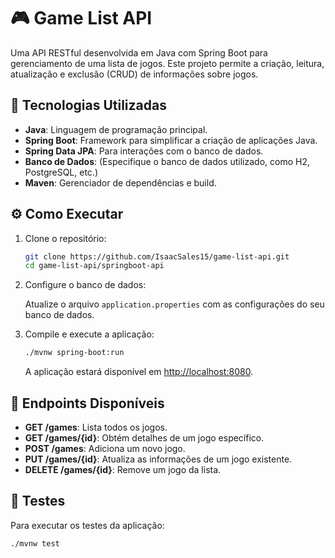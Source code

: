# 🎮 Game List API

Uma API RESTful desenvolvida em Java com Spring Boot para gerenciamento de uma lista de jogos. Este projeto permite a criação, leitura, atualização e exclusão (CRUD) de informações sobre jogos.

## 🚀 Tecnologias Utilizadas

- **Java**: Linguagem de programação principal.
- **Spring Boot**: Framework para simplificar a criação de aplicações Java.
- **Spring Data JPA**: Para interações com o banco de dados.
- **Banco de Dados**: (Especifique o banco de dados utilizado, como H2, PostgreSQL, etc.)
- **Maven**: Gerenciador de dependências e build.

## ⚙️ Como Executar

1. Clone o repositório:

    ```bash
    git clone https://github.com/IsaacSales15/game-list-api.git
    cd game-list-api/springboot-api
    ```

2. Configure o banco de dados:

    Atualize o arquivo `application.properties` com as configurações do seu banco de dados.

3. Compile e execute a aplicação:

    ```bash
    ./mvnw spring-boot:run
    ```

    A aplicação estará disponível em [http://localhost:8080](http://localhost:8080).

## 📌 Endpoints Disponíveis

- **GET /games**: Lista todos os jogos.
- **GET /games/{id}**: Obtém detalhes de um jogo específico.
- **POST /games**: Adiciona um novo jogo.
- **PUT /games/{id}**: Atualiza as informações de um jogo existente.
- **DELETE /games/{id}**: Remove um jogo da lista.

## 🧪 Testes

Para executar os testes da aplicação:

```bash
./mvnw test
